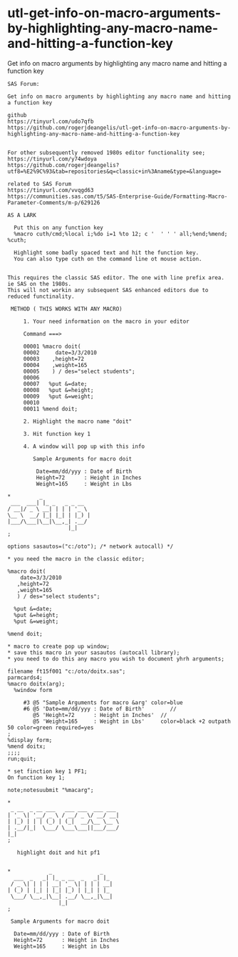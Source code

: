 # utl-get-info-on-macro-arguments-by-highlighting-any-macro-name-and-hitting-a-function-key
Get info on macro arguments by highlighting any macro name and hitting a function key

    SAS Forum:

    Get info on macro arguments by highlighting any macro name and hitting a function key

    github
    https://tinyurl.com/udo7qfb
    https://github.com/rogerjdeangelis/utl-get-info-on-macro-arguments-by-highlighting-any-macro-name-and-hitting-a-function-key


    For other subsequently removed 1980s editor functionality see;
    https://tinyurl.com/y74wdoya
    https://github.com/rogerjdeangelis?utf8=%E2%9C%93&tab=repositories&q=classic+in%3Aname&type=&language=

    related to SAS Forum
    https://tinyurl.com/vvqgd63
    https://communities.sas.com/t5/SAS-Enterprise-Guide/Formatting-Macro-Parameter-Comments/m-p/629126

    AS A LARK

      Put this on any function key
      %macro cuth/cmd;%local i;%do i=1 %to 12; c '  ' ' ' all;%end;%mend; %cuth;

      Highlight some badly spaced text and hit the function key.
      You can also type cuth on the command line ot mouse action.


    This requires the classic SAS editor. The one with line prefix area. ie SAS on the 1980s.
    This will not workin any subsequent SAS enhanced editors due to reduced functinality.

     METHOD ( THIS WORKS WITH ANY MACRO)

         1. Your need information on the macro in your editor

         Command ===>

         00001 %macro doit(
         00002     date=3/3/2010
         00003    ,height=72
         00004    ,weight=165
         00005    ) / des="select students";
         00006
         00007   %put &=date;
         00008   %put &=height;
         00009   %put &=weight;
         00010
         00011 %mend doit;

         2. Highlight the macro name "doit"

         3. Hit function key 1

         4. A window will pop up with this info

            Sample Arguments for macro doit

             Date=mm/dd/yyy : Date of Birth
             Height=72      : Height in Inches
             Weight=165     : Weight in Lbs

    *         _
     ___  ___| |_ _   _ _ __
    / __|/ _ \ __| | | | '_ \
    \__ \  __/ |_| |_| | |_) |
    |___/\___|\__|\__,_| .__/
                       |_|
    ;

    options sasautos=("c:/oto"); /* network autocall) */

    * you need the macro in the classic editor;

    %macro doit(
        date=3/3/2010
       ,height=72
       ,weight=165
       ) / des="select students";

      %put &=date;
      %put &=height;
      %put &=weight;

    %mend doit;

    * macro to create pop up window;
    * save this macro in your sasautos (autocall library);
    * you need to do this any macro you wish to document yhrh arguments;

    filename ft15f001 "c:/oto/doitx.sas";
    parmcards4;
    %macro doitx(arg);
      %window form

         #3 @5 "Sample Arguments for macro &arg' color=blue
         #6 @5 'Date=mm/dd/yyy : Date of Birth'        //
            @5 'Height=72      : Height in Inches'  //
            @5 'Weight=165     : Weight in Lbs'     color=black +2 outpath 50 color=green required=yes
    ;
    %display form;
    %mend doitx;
    ;;;;
    run;quit;

    * set finction key 1 PF1;
    On function key 1;

    note;notesuubmit "%macarg";

    *
     _ __  _ __ ___   ___ ___  ___ ___
    | '_ \| '__/ _ \ / __/ _ \/ __/ __|
    | |_) | | | (_) | (_|  __/\__ \__ \
    | .__/|_|  \___/ \___\___||___/___/
    |_|
    ;

       highlight doit and hit pf1


    *            _               _
      ___  _   _| |_ _ __  _   _| |_
     / _ \| | | | __| '_ \| | | | __|
    | (_) | |_| | |_| |_) | |_| | |_
     \___/ \__,_|\__| .__/ \__,_|\__|
                    |_|
    ;

     Sample Arguments for macro doit

      Date=mm/dd/yyy : Date of Birth
      Height=72      : Height in Inches
      Weight=165     : Weight in Lbs


